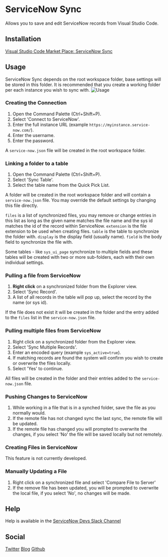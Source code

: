 # ServiceNow Sync

Allows you to save and edit ServiceNow records from Visual Studio Code.

## Installation

[Visual Studio Code Market Place: ServiceNow Sync](https://marketplace.visualstudio.com/items?itemName=anerrantprogrammer.servicenow-sync)

## Usage

ServiceNow Sync depends on the root workspace folder, base settings will be stored in this folder.  It is recommended that you create a working folder per each instance you wish to sync with.
![Usage](images/setup.gif)

### Creating the Connection

1. Open the Command Palette (Ctrl+Shift+P).
2. Select 'Connect to ServiceNow'.
3. Enter the full instance URL (example `https://myinstance.service-now.com/`).
4. Enter the username.
5. Enter the password.

A `service-now.json` file will be created in the root workspace folder.

### Linking a folder to a table

1. Open the Command Palette (Ctrl+Shift+P).
2. Select 'Sync Table'.
3. Select the table name from the Quick Pick List.

A folder will be created in the root workspace folder and will contain a `service-now.json` file.  You may override the default settings by changing this file directly.

`files` is a list of synchronized files, you may remove or change entries in this list as long as the given name matches the file name and the sys id matches the id of the record within ServiceNow.
`extension` is the file extension to be used when creating files.
`table` is the table to synchronize the folder with.
`display` is the display field (usually name).
`field` is the body field to synchronize the file with.

Some tables - like `sys_ui_page` synchronize to multiple fields and these tables will be created with two or more sub-folders, each with their own individual settings.

### Pulling a file from ServiceNow

1. **Right click** on a synchronized folder from the Explorer view.
2. Select 'Sync Record'.
3. A list of all records in the table will pop up, select the record by the name (or sys id).

If the file does not exist it will be created in the folder and the entry added to the `files` list in the `service-now.json` file.

### Pulling multiple files from ServiceNow

1. Right click on a synchronized folder from the Explorer view.
2. Select 'Sync Multiple Records'.
3. Enter an encoded query (example `sys_active=true`).
4. If matching records are found the system will confirm you wish to create or overwrite the files locally.
5. Select 'Yes' to continue.

All files will be created in the folder and their entries added to the `service-now.json` file.

### Pushing Changes to ServiceNow

1. While working in a file that is in a synched folder, save the file as you normally would.
2. If the remote file has not changed sync the last sync, the remote file will be updated.
3. If the remote file has changed you will prompted to overwrite the changes, if you select 'No' the file will be saved locally but not remotely.


### Creating Files in ServiceNow

This feature is not currently developed.


### Manually Updating a File

1. Right click on a synchronized file and select 'Compare File to Server'
2. If the remove file has been updated, you will be prompted to overwrite the local file, if you select 'No', no changes will be made.


## Help

Help is available in the [ServiceNow Devs Slack Channel](https://sndevs.slack.com/messages)

## Social

[Twitter](https://twitter.com/sn_aug)
[Blog](http://anerrantprogrammer.com)
[Github](https://github.com/salcosta)